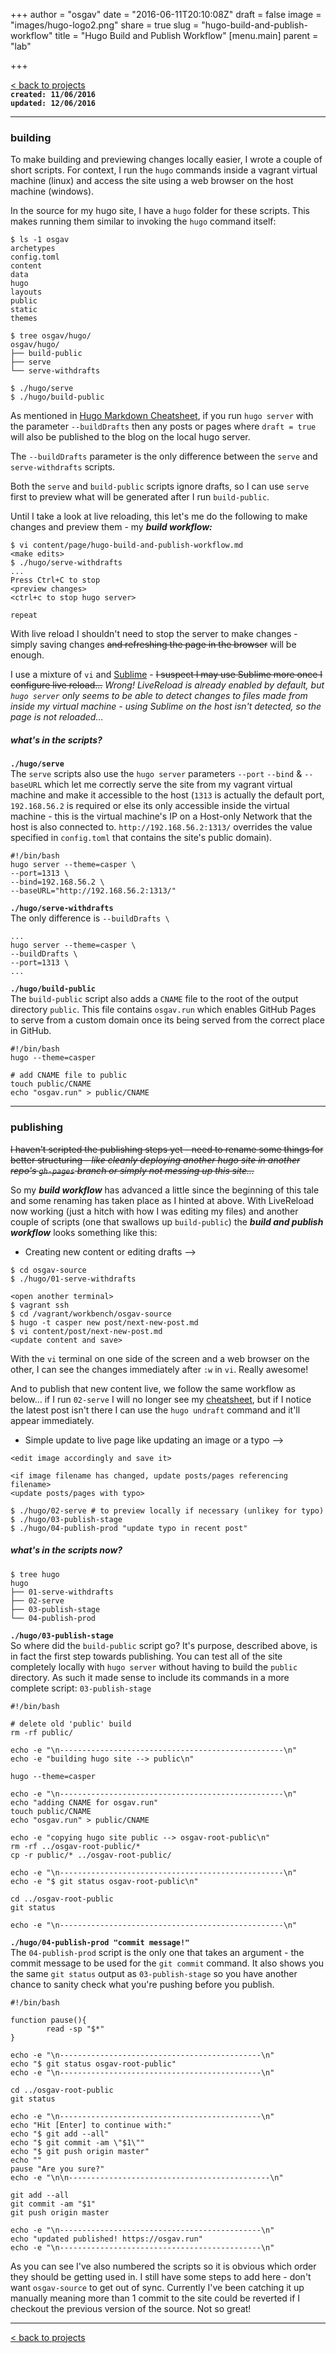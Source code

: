 +++
author = "osgav"
date = "2016-06-11T20:10:08Z"
draft = false
image = "images/hugo-logo2.png"
share = true
slug = "hugo-build-and-publish-workflow"
title = "Hugo Build and Publish Workflow"
[menu.main]
parent = "lab"

+++

[< back to projects](/page/projects.html)<br />
**`created: 11/06/2016`**<br />
**`updated: 12/06/2016`**

---

### building

To make building and previewing changes locally easier, I wrote a couple of short scripts. For context, I run the `hugo` commands inside a vagrant virtual machine (linux) and access the site using a web browser on the host machine (windows).

In the source for my hugo site, I have a `hugo` folder for these scripts. This makes running them similar to invoking the `hugo` command itself:

```
$ ls -1 osgav
archetypes
config.toml
content
data
hugo
layouts
public
static
themes

$ tree osgav/hugo/
osgav/hugo/
├── build-public
├── serve
└── serve-withdrafts

$ ./hugo/serve
$ ./hugo/build-public
```

As mentioned in [Hugo Markdown Cheatsheet](/page/hugo-markdown-cheatsheet.html), if you run `hugo server` with the parameter `--buildDrafts` then any posts or pages where `draft = true` will also be published to the blog on the local hugo server.

The `--buildDrafts` parameter is the only difference between the `serve` and `serve-withdrafts` scripts.

Both the `serve` and `build-public` scripts ignore drafts, so I can use `serve` first to preview what will be generated after I run `build-public`.

Until I take a look at live reloading, this let's me do the following to make changes and preview them - my ***build workflow:***

```
$ vi content/page/hugo-build-and-publish-workflow.md
<make edits>
$ ./hugo/serve-withdrafts
...
Press Ctrl+C to stop
<preview changes>
<ctrl+c to stop hugo server>

repeat
```
With live reload I shouldn't need to stop the server to make changes - simply saving changes <s>and refreshing the page in the browser</s> will be enough.

I use a mixture of `vi` and [Sublime](https://www.sublimetext.com/) - <s>I suspect I may use Sublime more once I configure live reload...</s> *Wrong! LiveReload is already enabled by default, but `hugo server` only seems to be able to detect changes to files made from inside my virtual machine - using Sublime on the host isn't detected, so the page is not reloaded...*

##### what's in the scripts?

**`./hugo/serve`**<br />
The `serve` scripts also use the `hugo server` parameters `--port` `--bind` & `--baseURL` which let me correctly serve the site from my vagrant virtual machine and make it accessible to the host (`1313` is actually the default port, `192.168.56.2` is required or else its only accessible inside the virtual machine - this is the virtual machine's IP on a Host-only Network that the host is also connected to. `http://192.168.56.2:1313/` overrides the value specified in `config.toml` that contains the site's public domain).

```
#!/bin/bash
hugo server --theme=casper \
--port=1313 \
--bind=192.168.56.2 \
--baseURL="http://192.168.56.2:1313/"
```

**`./hugo/serve-withdrafts`**<br />
The only difference is `--buildDrafts \`

```
...
hugo server --theme=casper \
--buildDrafts \
--port=1313 \
...
```

**`./hugo/build-public`**<br />
The `build-public` script also adds a `CNAME` file to the root of the output directory `public`. This file contains `osgav.run` which enables GitHub Pages to serve from a custom domain once its being served from the correct place in GitHub.

```
#!/bin/bash
hugo --theme=casper

# add CNAME file to public
touch public/CNAME
echo "osgav.run" > public/CNAME
```

---

### publishing

<s>I haven't scripted the publishing steps yet - need to rename some things for better structuring - *like cleanly deploying another hugo site in another repo's `gh-pages` branch or simply not messing up this site...*</s>

So my ***build workflow*** has advanced a little since the beginning of this tale and some renaming has taken place as I hinted at above. With LiveReload now working (just a hitch with how I was editing my files) and another couple of scripts (one that swallows up `build-public`) the ***build and publish workflow*** looks something like this:

- Creating new content or editing drafts -->

```
$ cd osgav-source
$ ./hugo/01-serve-withdrafts
```
```
<open another terminal>
$ vagrant ssh
$ cd /vagrant/workbench/osgav-source
$ hugo -t casper new post/next-new-post.md
$ vi content/post/next-new-post.md
<update content and save>
```
With the `vi` terminal on one side of the screen and a web browser on the other, I can see the changes immediately after `:w` in `vi`. Really awesome!

And to publish that new content live, we follow the same workflow as below... if I run `02-serve` I will no longer see my [cheatsheet](/page/projects/hugo-markdown-cheatsheet.html), but if I notice the latest post isn't there I can use the `hugo undraft` command and it'll appear immediately.


- Simple update to live page like updating an image or a typo -->

```
<edit image accordingly and save it>
```
```
<if image filename has changed, update posts/pages referencing filename>
<update posts/pages with typo>
```
```
$ ./hugo/02-serve # to preview locally if necessary (unlikey for typo)
$ ./hugo/03-publish-stage
$ ./hugo/04-publish-prod "update typo in recent post"
```
##### what's in the scripts now?

```
$ tree hugo
hugo
├── 01-serve-withdrafts
├── 02-serve
├── 03-publish-stage
└── 04-publish-prod
```

**`./hugo/03-publish-stage`**<br />
So where did the `build-public` script go? It's purpose, described above, is in fact the first step towards publishing. You can test all of the site completely locally with `hugo server` without having to build the `public` directory. As such it made sense to include its commands in a more complete script: `03-publish-stage`

```
#!/bin/bash

# delete old 'public' build
rm -rf public/

echo -e "\n--------------------------------------------------\n"
echo -e "building hugo site --> public\n"

hugo --theme=casper

echo -e "\n--------------------------------------------------\n"
echo "adding CNAME for osgav.run"
touch public/CNAME
echo "osgav.run" > public/CNAME

echo -e "copying hugo site public --> osgav-root-public\n"
rm -rf ../osgav-root-public/*
cp -r public/* ../osgav-root-public/

echo -e "\n--------------------------------------------------\n"
echo -e "$ git status osgav-root-public\n"

cd ../osgav-root-public
git status

echo -e "\n--------------------------------------------------\n"
```

**`./hugo/04-publish-prod "commit message!"`**<br />
The `04-publish-prod` script is the only one that takes an argument - the commit message to be used for the `git commit` command. It also shows you the same `git status` output as `03-publish-stage` so you have another chance to sanity check what you're pushing before you publish.

```
#!/bin/bash

function pause(){
        read -sp "$*"
}

echo -e "\n---------------------------------------------\n"
echo "$ git status osgav-root-public"
echo -e "\n---------------------------------------------\n"

cd ../osgav-root-public
git status

echo -e "\n---------------------------------------------\n"
echo "Hit [Enter] to continue with:"
echo "$ git add --all"
echo "$ git commit -am \"$1\""
echo "$ git push origin master"
echo ""
pause "Are you sure?"
echo -e "\n\n---------------------------------------------\n"

git add --all
git commit -am "$1"
git push origin master

echo -e "\n---------------------------------------------\n"
echo "updated published! https://osgav.run"
echo -e "\n---------------------------------------------\n"
```

As you can see I've also numbered the scripts so it is obvious which order they should be getting used in. I still have some steps to add here - don't want `osgav-source` to get out of sync. Currently I've been catching it up manually meaning more than 1 commit to the site could be reverted if I checkout the previous version of the source. Not so great! 


---

[< back to projects](/page/projects.html)


